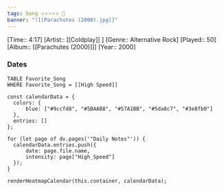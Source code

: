 ```yaml
---
tags: Song ⭐⭐⭐⭐⭐ 💛
banner: "![[Parachutes (2000).jpg]]"
---
```

[Time:: 4:17]
[Artist:: [[Coldplay]] ]
[Genre:: Alternative Rock]
[Played:: 50]
[Album:: [[Parachutes (2000)]]]
[Year:: 2000]
### Dates
````dataview
TABLE Favorite_Song
WHERE Favorite_Song = [[High Speed]]
````

  ```dataviewjs
const calendarData = { 
	colors: { 
		blue: ["#9ccfd8", "#5BAAB8", "#57A1BB", "#5da8c7", "#3e8fb0"] 
	}, 
	entries: [] 
}; 

for (let page of dv.pages('"Daily Notes"')) { 
	calendarData.entries.push({ 
		date: page.file.name, 
		intensity: page["High_Speed"]
	}); 
} 

renderHeatmapCalendar(this.container, calendarData);
```
